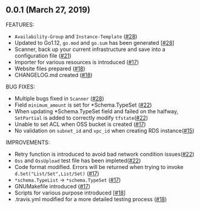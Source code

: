 ## 0.0.1 (March 27, 2019)

FEATURES:

* `Availability-Group` and `Instance-Template` ([#28](https://github.com/terraform-providers/terraform-provider-jdcloud/issues/28))
* Updated to Go1.12, `go.mod` and `go.sum` has been generated [[#28](https://github.com/terraform-providers/terraform-provider-jdcloud/issues/28)] 
* Scanner, back up your current infrastructure and save into a configuration file ([#21](https://github.com/terraform-providers/terraform-provider-jdcloud/issues/21))
* Importer for various resources is introduced ([#17](https://github.com/terraform-providers/terraform-provider-jdcloud/issues/17))
* Website files prepared ([#18](https://github.com/terraform-providers/terraform-provider-jdcloud/issues/18))
* CHANGELOG.md created ([#18](https://github.com/terraform-providers/terraform-provider-jdcloud/issues/18))

BUG FIXES:

* Multiple bugs fixed in `Scanner` ([#28](https://github.com/terraform-providers/terraform-provider-jdcloud/issues/28))
* Field `minimum_amount` is set for *Schema.TypeSet ([#22](https://github.com/terraform-providers/terraform-provider-jdcloud/issues/22))
* When updating *Schema.TypeSet field and failed on the halfway, `SetPartial` is added to correctly modify `tfstate`([#22](https://github.com/terraform-providers/terraform-provider-jdcloud/issues/22))
* Unable to set ACL when OSS bucket is created ([#17](https://github.com/terraform-providers/terraform-provider-jdcloud/issues/17))
* No validation on `subnet_id` and `vpc_id` when creating RDS instance([#15](https://github.com/terraform-providers/terraform-provider-jdcloud/issues/15))

IMPROVEMENTS:

* Retry function is introduced to avoid bad network condition issues([#22](https://github.com/terraform-providers/terraform-provider-jdcloud/issues/22))
* `Oss` and `OssUpload` test file has been impleted([#22](https://github.com/terraform-providers/terraform-provider-jdcloud/issues/22))
* Code format modified. Errors will be returned when trying to invoke `d.Set("List/Set",List/Set)` ([#17](https://github.com/terraform-providers/terraform-provider-jdcloud/issues/17))
* `*schema.TypeList` -> `*schema.TypeSet` ([#17](https://github.com/terraform-providers/terraform-provider-jdcloud/issues/17))
* GNUMakefile introduced ([#17](https://github.com/terraform-providers/terraform-provider-jdcloud/issues/17))
* Scripts for various purpose introduced [[#18](https://github.com/terraform-providers/terraform-provider-jdcloud/issues/18)] 
* .travis.yml modified for a more detailed testing process ([#18](https://github.com/terraform-providers/terraform-provider-jdcloud/issues/18))
